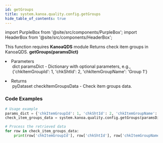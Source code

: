 ```yaml
---
id: getGroups
title: system.kanoa.quality.config.getGroups
hide_table_of_contents: true
---
```


import PurpleBox from '@site/src/components/PurpleBox';
import HeaderBox from '@site/src/components/HeaderBox';

<PurpleBox>This function requires <b>KanoaQDS</b> module</PurpleBox>
<HeaderBox header="Description">Returns check item groups in KanoaQDS.</HeaderBox>
<HeaderBox header="Syntax">
    <b>getGroups(paramsDict)</b>
    <li> Parameters <br />
        <ul>dict paramsDict - Dictionary with optional parameters, e.g., &#123;'chkItemGroupId': 1, 'chkShtId': 2, 'chkItemGroupName': 'Group 1'}</ul>
    </li>
    <li> Returns <br />
        <ul>pyDataset checkItemGroupsData - Check item groups data.</ul>
    </li>
</HeaderBox>

### Code Examples
```python
# Usage example
params_dict = {'chkItemGroupId': 1, 'chkShtId': 2, 'chkItemGroupName': 'Group 1'}
check_item_groups_data = system.kanoa.quality.config.getGroups(paramsDict=params_dict)

# Process the retrieved data
for row in check_item_groups_data:
    print(row['chkItemGroupId'], row['chkShtId'], row['chkItemGroupName'], row['sortOrder'])

